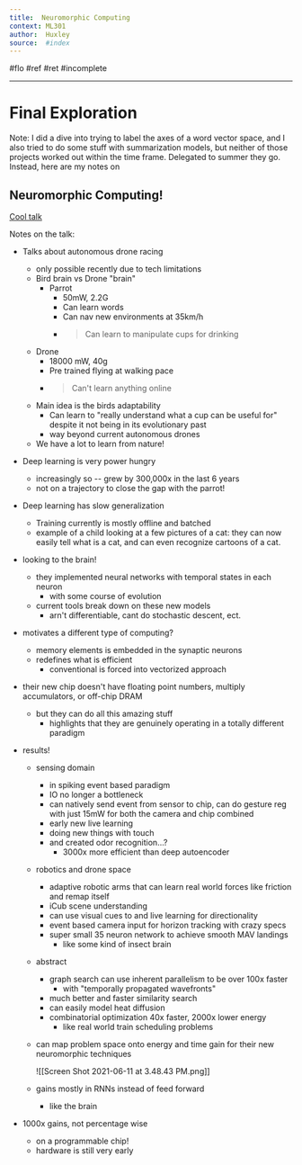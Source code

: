 ```yaml
---
title:  Neuromorphic Computing 
context: ML301
author:  Huxley
source:  #index
---
```


#flo #ref #ret #incomplete

---


# Final Exploration

Note: I did a dive into trying to label the axes of a word vector space, and I also tried to do some stuff with summarization models, but neither of those projects worked out within the time frame. Delegated to summer they go. Instead, here are my notes on 

## Neuromorphic Computing!

[Cool talk](https://www.youtube.com/watch?v=-dl1FPrpw1A&ab_channel=NeuroInspiredComputationalElementsWorkshop)

Notes on the talk: 


- Talks about autonomous drone racing
	- only possible recently due to tech limitations
	- Bird brain vs Drone "brain"
		- Parrot
			- 50mW, 2.2G
			- Can learn words
			- Can nav new environments at 35km/h
			- > Can learn to manipulate cups for drinking
	- Drone
		- 18000 mW, 40g
		- Pre trained flying at walking pace
		- > Can't learn anything online
	- Main idea is the birds adaptability
		- Can learn to "really understand what a cup can be useful for" despite it not being in its evolutionary past
		- way beyond current autonomous drones
	- We have a lot to learn from nature!
- Deep learning is very power hungry
	- increasingly so -- grew by 300,000x in the last 6 years
	- not on a trajectory to close the gap with the parrot!
- Deep learning has slow generalization 
	- Training currently is mostly offline and batched
	- example of a child looking at a few pictures of a cat: they can now easily tell what is a cat, and can even recognize cartoons of a cat.

- looking to the brain!
	- they implemented neural networks with temporal states in each neuron
		- with some course of evolution
	- current tools break down on these new models
		- arn't differentiable, cant do stochastic descent, ect.

- motivates a different type of computing?
	- memory elements is embedded in the synaptic neurons
	- redefines what is efficient
		- conventional is forced into vectorized approach

- their new chip doesn't have floating point numbers, multiply accumulators, or off-chip DRAM
	- but they can do all this amazing stuff
		- highlights that they are genuinely operating in a totally different paradigm
		
- results!
	- sensing domain
		- in spiking event based paradigm
		- IO no longer a bottleneck
		- can natively send event from sensor to chip, can do gesture reg with just 15mW for both the camera and chip combined
		- early new live learning
		- doing new things with touch
		- and created odor recognition...? 
			- 3000x more efficient than deep autoencoder
	- robotics and drone space
		- adaptive robotic arms that can learn real world forces like friction and remap itself 
		- iCub scene understanding
		- can use visual cues to and live learning for directionality
		- event based camera input for horizon tracking with crazy specs
		- super small 35 neuron network to achieve smooth MAV landings
			- like some kind of insect brain
	- abstract
		- graph search can use inherent parallelism to be over 100x faster
			- with "temporally propagated wavefronts"
		- much better and faster similarity search
		- can easily model heat diffusion 
		- combinatorial optimization 40x faster, 2000x lower energy
			- like real world train scheduling problems
	- can map problem space onto energy and time gain for their new neuromorphic techniques

		![[Screen Shot 2021-06-11 at 3.48.43 PM.png]]
		
	- gains mostly in RNNs instead of feed forward
		- like the brain
- 1000x gains, not percentage wise
	- on a programmable chip!
	- hardware is still very early 






























